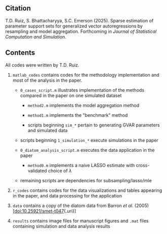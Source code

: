 ## Citation

T.D. Ruiz, S. Bhattacharyya, S.C. Emerson (2025). Sparse estimation of parameter support sets for generalized vector autoregressions by resampling and model aggregation. Forthcoming in *Journal of Statistical Computation and Simulation.*

## Contents

All codes were written by T.D. Ruiz.

1.  `matlab_codes` contains codes for the methodology implementation and most of the analysis in the paper.

    -   `0_cases_script.m` illustrates implementation of the methods compared in the paper on one simulated dataset

        -   `method2.m` implements the model aggregation method

        -   `method1.m` implements the "benchmark" method

        -   scripts beginning `sim_*` pertain to generating GVAR parameters and simulated data

    -   scripts beginning `1_simulation_*` execute simulations in the paper

    -   `0_diatom_analysis_script.m` executes the data application in the paper

        -   `method0.m` implements a naive LASSO estimate with cross-validated choice of $\lambda$

    -   remaining scripts are dependencies for subsampling/lasso/mle

2.  `r_codes` contains codes for the data visualizations and tables appearing in the paper, and data processing for the application

3.  `data` contains a copy of the diatom data from Barron *et al.* (2005) [[doi:10.25921/smet-t047](https://doi.org/10.25921/smet-t047){.uri}]

4.  `results` contains image files for manuscript figures and `.mat` files containing simulation and data analysis results

